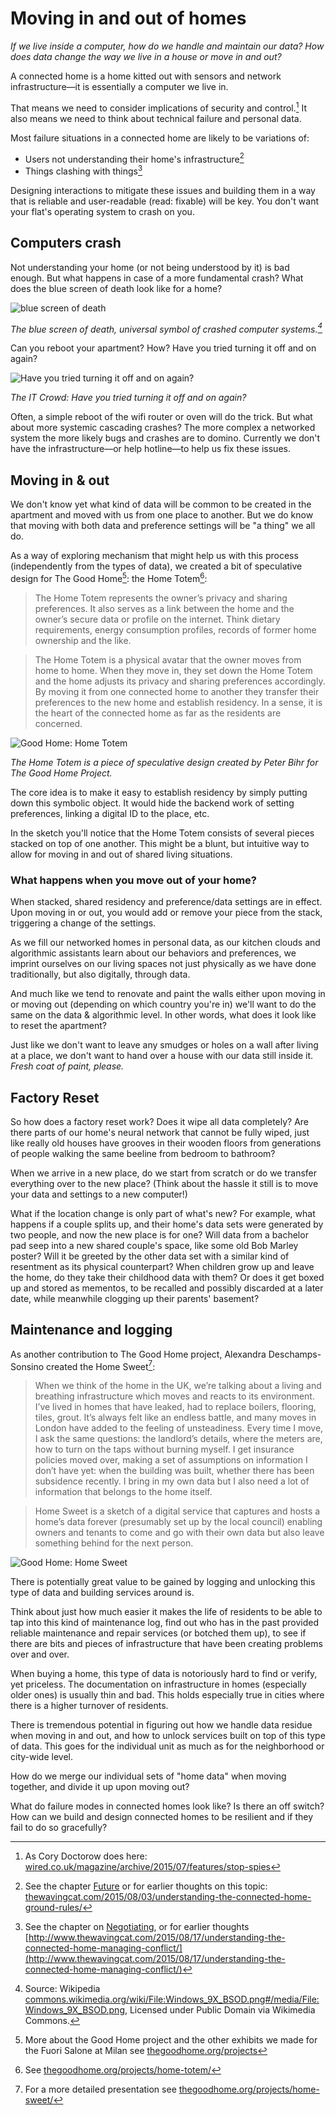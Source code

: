 # Moving in and out of homes

_If we live inside a computer, how do we handle and maintain our data? How does data change the way we live in a house or move in and out?_

A connected home is a home kitted out with sensors and network infrastructure—it is essentially a computer we live in. 

That means we need to consider implications of security and control.[^1] It also means we need to think about technical failure and personal data.

Most failure situations in a connected home are likely to be variations of: 

* Users not understanding their home's infrastructure[^2]
* Things clashing with things[^3]

Designing interactions to mitigate these issues and building them in a way that is reliable and user-readable (read: fixable) will be key. You don't want your flat's operating system to crash on you.

## Computers crash

Not understanding your home (or not being understood by it) is bad enough. But what happens in case of a more fundamental crash? What does the blue screen of death look like for a home?

![blue screen of death](https://upload.wikimedia.org/wikipedia/commons/3/3b/Windows_9X_BSOD.png)

_The blue screen of death, universal symbol of crashed computer systems.[^4]_

Can you reboot your apartment? How? Have you tried turning it off and on again?

![Have you tried turning it off and on again?](https://media.giphy.com/media/F7yLXA5fJ5sLC/giphy.gif)

_The IT Crowd: Have you tried turning it off and on again?_

Often, a simple reboot of the wifi router or oven will do the trick. But what about more systemic cascading crashes? The more complex a networked system the more likely bugs and crashes are to domino. Currently we don't have the infrastructure—or help hotline—to help us fix these issues.


## Moving in & out

We don't know yet what kind of data will be common to be created in the apartment and moved with us from one place to another. But we do know that moving with both data and preference settings will be "a thing" we all do.

As a way of exploring mechanism that might help us with this process (independently from the types of data), we created a bit of speculative design for The Good Home[^5]: the Home Totem[^6]:

> The Home Totem represents the owner’s privacy and sharing preferences. It also serves as a link between the home and the owner’s secure data or profile on the internet. Think dietary requirements, energy consumption profiles, records of former home ownership and the like.

> The Home Totem is a physical avatar that the owner moves from home to home. When they move in, they set down the Home Totem and the home adjusts its privacy and sharing preferences accordingly. By moving it from one connected home to another they transfer their preferences to the new home and establish residency. In a sense, it is the heart of the connected home as far as the residents are concerned.

![Good Home: Home Totem](http://i2.wp.com/thegoodhome.org/wp-content/uploads/2016/04/HomeTotem_sketch.png?w=640)

_The Home Totem is a piece of speculative design created by Peter Bihr for The Good Home Project._

The core idea is to make it easy to establish residency by simply putting down this symbolic object. It would hide the backend work of setting preferences, linking a digital ID to the place, etc. 

In the sketch you'll notice that the Home Totem consists of several pieces stacked on top of one another. This might be a blunt, but intuitive way to allow for moving in and out of shared living situations. 

### What happens when you move out of your home?

When stacked, shared residency and preference/data settings are in effect. Upon moving in or out, you would add or remove your piece from the stack, triggering a change of the settings.

As we fill our networked homes in personal data, as our kitchen clouds and algorithmic assistants learn about our behaviors and preferences, we imprint ourselves on our living spaces not just physically as we have done traditionally, but also digitally, through data.

And much like we tend to renovate and paint the walls either upon moving in or moving out (depending on which country you're in) we'll want to do the same on the data & algorithmic level.   In other words, what does it look like to reset the apartment? 

Just like we don't want to leave any smudges or holes on a wall after living at a place, we don't want to hand over a house with our data still inside it. *Fresh coat of paint, please.*

## Factory Reset

So how does a factory reset work? Does it wipe all data completely? Are there parts of our home's neural network that cannot be fully wiped, just like really old houses have grooves in their wooden floors from generations of people walking the same beeline from bedroom to bathroom? 

When we arrive in a new place, do we start from scratch or do we transfer everything over to the new place? (Think about the hassle it still is to move your data and settings to a new computer!)

What if the location change is only part of what's new? For example, what happens if a couple splits up, and their home's data sets were generated by two people, and now the new place is for one? Will data from a bachelor pad seep into a new shared couple's space, like some old Bob Marley poster? Will it be greeted by the other data set with a similar kind of resentment as its physical counterpart? When children grow up and leave the home, do they take their childhood data with them? Or does it get boxed up and stored as mementos, to be recalled and possibly discarded at a later date, while meanwhile clogging up their parents' basement?


## Maintenance and logging

As another contribution to The Good Home project, Alexandra Deschamps-Sonsino created the Home Sweet[^7]:

> When we think of the home in the UK, we’re talking about a living and breathing infrastructure which moves and reacts to its environment. I’ve lived in homes that have leaked, had to replace boilers, flooring, tiles, grout. It’s always felt like an endless battle, and many moves in London have added to the feeling of unsteadiness. Every time I move, I ask the same questions: the landlord’s details, where the meters are, how to turn on the taps without burning myself. I get insurance policies moved over, making a set of assumptions on information I don’t have yet: when the building was built, whether there has been subsidence recently. I bring in my own data but I also need a lot of information that belongs to the home itself.

> Home Sweet is a sketch of a digital service that captures and hosts a home’s data forever (presumably set up by the local council) enabling owners and tenants to come and go with their own data but also leave something behind for the next person.

![Good Home: Home Sweet](http://i0.wp.com/thegoodhome.org/wp-content/uploads/2016/04/SweetHome_sketch.png?w=640)

There is potentially great value to be gained by logging and unlocking this type of data and building services around is.

Think about just how much easier it makes the life of residents to be able to tap into this kind of maintenance log, find out who has in the past provided reliable maintenance and repair services (or botched them up), to see if there are bits and pieces of infrastructure that have been creating problems over and over.

When buying a home, this type of data is notoriously hard to find or verify, yet priceless. The documentation on infrastructure in homes (especially older ones) is usually thin and bad. This holds especially true in cities where there is a higher turnover of residents.

There is tremendous potential in figuring out how we handle data residue when moving in and out, and how to unlock services built on top of this type of data. This goes for the individual unit as much as for the neighborhood or city-wide level.

How do we merge our individual sets of "home data" when moving together, and divide it up upon moving out?

What do failure modes in connected homes look like? Is there an off switch? How can we build and design connected homes to be resilient and if they fail to do so gracefully?


[^1]: As Cory Doctorow does here: [wired.co.uk/magazine/archive/2015/07/features/stop-spies](http://www.wired.co.uk/magazine/archive/2015/07/features/stop-spies)
[^2]: See the chapter [Future](future.md) or for earlier thoughts on this topic: [thewavingcat.com/2015/08/03/understanding-the-connected-home-ground-rules/](http://www.thewavingcat.com/2015/08/03/understanding-the-connected-home-ground-rules/)
[^3]: See the chapter on [Negotiating](negotiating.md), or for earlier thoughts [http://www.thewavingcat.com/2015/08/17/understanding-the-connected-home-managing-conflict/](http://www.thewavingcat.com/2015/08/17/understanding-the-connected-home-managing-conflict/)
[^4]: Source: Wikipedia [commons.wikimedia.org/wiki/File:Windows_9X_BSOD.png#/media/File:Windows_9X_BSOD.png](https://commons.wikimedia.org/wiki/File:Windows_9X_BSOD.png#/media/File:Windows_9X_BSOD.png), Licensed under Public Domain via Wikimedia Commons.
[^5]: More about the Good Home project and the other exhibits we made for the Fuori Salone at Milan see [thegoodhome.org/projects](http://thegoodhome.org/projects/)
[^6]: See [thegoodhome.org/projects/home-totem/](http://thegoodhome.org/projects/home-totem/)
[^7]: For a more detailed presentation see [thegoodhome.org/projects/home-sweet/](http://thegoodhome.org/projects/home-sweet/)
